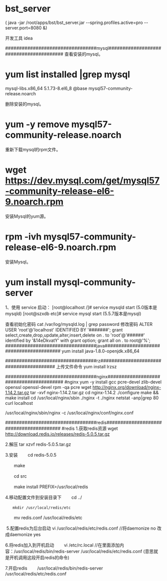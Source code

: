 # bst_server

( java -jar /root/apps/bst/bst_server.jar --spring.profiles.active=pro --server.port=8080 &)

开发工具 idea

#################################mysql########################################
查看安装的mysql。
# yum list installed |grep mysql
mysql-libs.x86_64 5.1.73-8.el6_8 @base
mysql57-community-release.noarch

删除安装的mysql。
# yum -y remove mysql57-community-release.noarch

重新下载mysql的rpm文件。
# wget https://dev.mysql.com/get/mysql57-community-release-el6-9.noarch.rpm

安装Mysql的yum源。
# rpm -ivh mysql57-community-release-el6-9.noarch.rpm

安装Mysql。
# yum install mysql-community-server

1、使用 service 启动：
[root@localhost /]# service mysqld start (5.0版本是mysqld)
[root@szxdb etc]# service mysql start (5.5.7版本是mysql)

查看初始化密码
cat /var/log/mysqld.log | grep password
修改密码
ALTER USER 'root'@'localhost' IDENTIFIED BY '#######';
grant select,create,drop,update,alter,insert,delete  on *.* to 'root'@'######' identified by '&14eDkvatY' with grant option;
grant all on *.* to root@'%';
#################################java########################################
yum install java-1.8.0-openjdk.x86_64

#################################rz########################################
上传文件命令
yum install lrzsz

#################################nginx########################################
#nginx
 yum -y install gcc pcre-devel zlib-devel openssl openssl-devel
 rpm -qa pcre
 wget http://nginx.org/download/nginx-1.14.2.tar.gz
 tar -xvf nginx-1.14.2.tar.gz
 cd  nginx-1.14.2
 ./configure
 make && make install
 cd /usr/local/nginx/sbin
 ./nginx -t
 ./nginx
 netstat -anp|grep 80
 curl localhost

/usr/local/nginx/sbin/nginx -c /usr/local/nginx/conf/nginx.conf

#################################redis########################################
#redis
1.获取redis资源
wget http://download.redis.io/releases/redis-5.0.5.tar.gz

2.解压
tar xzvf redis-5.0.5.tar.gz

3.安装
　　cd redis-5.0.5

　　make

　　cd src

　　make install PREFIX=/usr/local/redis

4.移动配置文件到安装目录下
　　cd ../

    　　mkdir /usr/local/redis/etc

　　mv redis.conf /usr/local/redis/etc

 5.配置redis为后台启动
vi /usr/local/redis/etc/redis.conf //将daemonize no 改成daemonize yes

6.将redis加入到开机启动
　　vi /etc/rc.local //在里面添加内容：/usr/local/redis/bin/redis-server /usr/local/redis/etc/redis.conf (意思就是开机调用这段开启redis的命令)

7.开启redis
　　/usr/local/redis/bin/redis-server /usr/local/redis/etc/redis.conf
